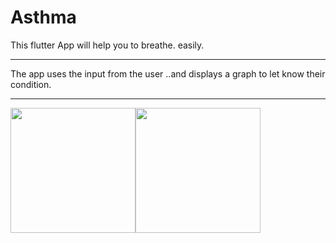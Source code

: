 # Asthma

This flutter App will help you to breathe. easily.

---

The app uses the input from the user ..and displays a graph to let know their condition.  

---

<img src="https://raw.githubusercontent.com/divinepaul/Asthma/master/examples/images/dashboard.png" width="200"><img src="https://raw.githubusercontent.com/divinepaul/Asthma/master/examples/images/record.png" width="200">



